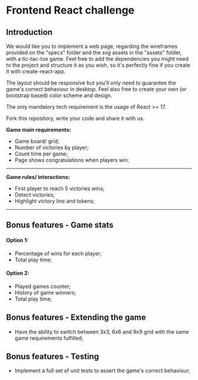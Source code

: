 # Frontend React challenge

## **Introduction**
We would like you to implement a web page, regarding the wireframes provided on the "specs" folder and the svg assets in the "assets" folder, with a tic-tac-toe game. 
Feel free to add the dependencies you might need to the project and structure it as you wish, so it's perfectly fine if you create it with create-react-app.

The layout should be responsive but you'll only need to guarantee the game's correct behaviour in desktop. Feel also free to create your own (or bootstrap based) color scheme and design.

The only mandatory tech requirement is the usage of React >= 17.

Fork this repository, write your code and share it with us.

 **Game main requirements:**
- Game board/ grid;
- Number of victories by player;
- Count time per game;
- Page shows congratulations when players win;
___
 **Game rules/ interactions:**
- First player to reach 5 victories wins;
- Detect victories;
- Highlight victory line and tokens;
___
## Bonus features - Game stats
#### **Option 1:**
- Percentage of wins for each player;
- Total play time;

#### **Option 2:**
- Played games counter;
- History of game winners;
- Total play time;

## Bonus features - Extending the game
- Have the ability to switch between 3x3, 6x6 and 9x9 grid with the same game requirements fulfilled;

## Bonus features - Testing
- Implement a full set of unit tests to assert the game's correct behaviour;
